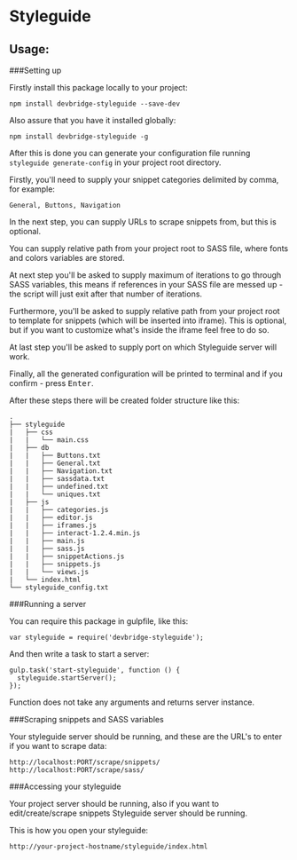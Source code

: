 Styleguide
===
Usage:
---

###Setting up

Firstly install this package locally to your project:
```
npm install devbridge-styleguide --save-dev
```

Also assure that you have it installed globally:
```
npm install devbridge-styleguide -g
```

After this is done you can generate your configuration file running `styleguide generate-config` in your project root directory.

Firstly, you'll need to supply your snippet categories delimited by comma, for example:
```
General, Buttons, Navigation
```

In the next step, you can supply URLs to scrape snippets from, but this is optional.

You can supply relative path from your project root to SASS file, where fonts and colors variables are stored.

At next step you'll be asked to supply maximum of iterations to go through SASS variables, this means if references in your SASS file are messed up - the script will just exit after that number of iterations.

Furthermore, you'll be asked to supply relative path from your project root to template for snippets (which will be inserted into iframe). This is optional, but if you want to customize what's inside the iframe feel free to do so.

At last step you'll be asked to supply port on which Styleguide server will work.

Finally, all the generated configuration will be printed to terminal and if you confirm - press <kbd>Enter</kbd>.

After these steps there will be created folder structure like this:
```
.
├── styleguide
|   ├── css
|   |   └── main.css
|   ├── db
|   |   ├── Buttons.txt
|   |   ├── General.txt
|   |   ├── Navigation.txt
|   |   ├── sassdata.txt
|   |   ├── undefined.txt
|   |   └── uniques.txt
|   ├── js
|   |   ├── categories.js
|   |   ├── editor.js
|   |   ├── iframes.js
|   |   ├── interact-1.2.4.min.js
|   |   ├── main.js
|   |   ├── sass.js
|   |   ├── snippetActions.js
|   |   ├── snippets.js
|   |   └── views.js
|   └── index.html
└── styleguide_config.txt
```

###Running a server

You can require this package in gulpfile, like this:

```
var styleguide = require('devbridge-styleguide');
```

And then write a task to start a server:

```
gulp.task('start-styleguide', function () {
  styleguide.startServer();
});
```

Function does not take any arguments and returns server instance.

###Scraping snippets and SASS variables

Your styleguide server should be running, and these are the URL's to enter if you want to scrape data:

```
http://localhost:PORT/scrape/snippets/
http://localhost:PORT/scrape/sass/
```

###Accessing your styleguide

Your project server should be running, also if you want to edit/create/scrape snippets Styleguide server should be running.

This is how you open your styleguide:

```
http://your-project-hostname/styleguide/index.html
```